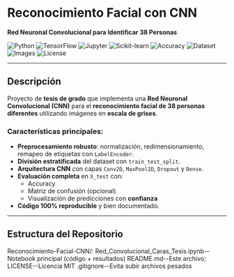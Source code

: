 # Reconocimiento Facial con CNN  
**Red Neuronal Convolucional para Identificar 38 Personas**

![Python](https://img.shields.io/badge/Python-3.8%2B-blue?logo=python)
![TensorFlow](https://img.shields.io/badge/TensorFlow-2.x-orange?logo=tensorflow)
![Jupyter](https://img.shields.io/badge/Jupyter-Notebook-green?logo=jupyter)
![Scikit-learn](https://img.shields.io/badge/Scikit--learn-1.0%2B-9cf?logo=scikit-learn)
![Accuracy](https://img.shields.io/badge/Accuracy-95.2%25-success)
![Dataset](https://img.shields.io/badge/Dataset-38%20Personas-blueviolet)
![Images](https://img.shields.io/badge/Imágenes-64x64-critical)
![License](https://img.shields.io/badge/Licencia-MIT-lightgrey)

---

## Descripción

Proyecto de **tesis de grado** que implementa una **Red Neuronal Convolucional (CNN)** para el **reconocimiento facial de 38 personas diferentes** utilizando imágenes en **escala de grises**.

### Características principales:
- **Preprocesamiento robusto**: normalización, redimensionamiento, remapeo de etiquetas con `LabelEncoder`.
- **División estratificada** del dataset con `train_test_split`.
- **Arquitectura CNN** con capas `Conv2D`, `MaxPool2D`, `Dropout` y `Dense`.
- **Evaluación completa** en `X_test` con:
  - Accuracy
  - Matriz de confusión (opcional)
  - Visualización de predicciones con **confianza**
- **Código 100% reproducible** y bien documentado.

---

## Estructura del Repositorio
Reconocimiento-Facial-CNN/:
Red_Convolucional_Caras_Tesis.ipynb--Notebook principal (código + resultados)
README.md--Este archivo;
LICENSE--Licencia MIT
.gitignore--Evita subir archivos pesados
